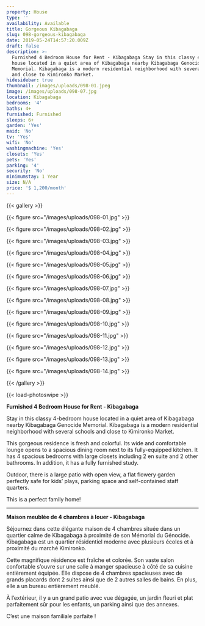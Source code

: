 ```yaml
---
property: House
type: ''
availability: Available
title: Gorgeous Kibagabaga
slug: 098-gorgeous-kibagabaga
date: 2019-05-24T14:57:20.009Z
draft: false
description: >-
  Furnished 4 Bedroom House for Rent - Kibagabaga Stay in this classy 4-bedroom
  house located in a quiet area of Kibagabaga nearby Kibagabaga Genocide
  Memorial. Kibagabaga is a modern residential neighborhood with several schools
  and close to Kimironko Market. 
hidesidebar: true
thumbnail: /images/uploads/098-01.jpeg
image: /images/uploads/098-07.jpg
location: Kibagabaga
bedrooms: '4'
baths: 4+
furnished: Furnished
sleeps: 6+
garden: 'Yes'
maid: 'No'
tv: 'Yes'
wifi: 'No'
washingmachine: 'Yes'
closets: 'Yes'
pets: 'Yes'
parking: '4'
security: 'No'
minimumstay: 1 Year
size: N/A
price: '$ 1,200/month'
---
```

{{< gallery >}}

{{< figure src="/images/uploads/098-01.jpg" >}}

{{< figure src="/images/uploads/098-02.jpg" >}}

{{< figure src="/images/uploads/098-03.jpg" >}}

{{< figure src="/images/uploads/098-04.jpg" >}}

{{< figure src="/images/uploads/098-05.jpg" >}}

{{< figure src="/images/uploads/098-06.jpg" >}}

{{< figure src="/images/uploads/098-07.jpg" >}}

{{< figure src="/images/uploads/098-08.jpg" >}}

{{< figure src="/images/uploads/098-09.jpg" >}}

{{< figure src="/images/uploads/098-10.jpg" >}}

{{< figure src="/images/uploads/098-11.jpg" >}}

{{< figure src="/images/uploads/098-12.jpg" >}}

{{< figure src="/images/uploads/098-13.jpg" >}}

{{< figure src="/images/uploads/098-14.jpg" >}}

{{< /gallery >}}

{{< load-photoswipe >}}

**Furnished 4 Bedroom House for Rent - Kibagabaga**

Stay in this classy 4-bedroom house located in a quiet area of Kibagabaga nearby Kibagabaga Genocide Memorial. Kibagabaga is a modern residential neighborhood with several schools and close to Kimironko Market. 

This gorgeous residence is fresh and colorful. Its wide and comfortable lounge opens to a spacious dining room next to its fully-equipped kitchen. It has 4 spacious bedrooms with large closets including 2 en suite and 2 other bathrooms. In addition, it has a fully furnished study. 

Outdoor, there is a large patio with open view, a flat flowery garden perfectly safe for kids’ plays, parking space and self-contained staff quarters.

This is a perfect family home!

- - -

**Maison meublée de 4 chambres à louer - Kibagabaga**

Séjournez dans cette élégante maison de 4 chambres située dans un quartier calme de Kibagabaga à proximité de son Mémorial du Génocide. Kibagabaga est un quartier résidentiel moderne avec plusieurs écoles et à proximité du marché Kimironko.

Cette magnifique résidence est fraîche et colorée. Son vaste salon confortable s’ouvre sur une salle à manger spacieuse à côté de sa cuisine entièrement équipée. Elle dispose de 4 chambres spacieuses avec de grands placards dont 2 suites ainsi que de 2 autres salles de bains. En plus, elle a un bureau entièrement meublé.

À l’extérieur, il y a un grand patio avec vue dégagée, un jardin fleuri et plat parfaitement sûr pour les enfants, un parking ainsi que des annexes.

C’est une maison familiale parfaite !
